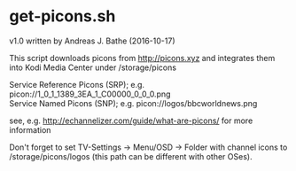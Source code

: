 # get-picons.sh
v1.0 written by Andreas J. Bathe (2016-10-17)

This script downloads picons from http://picons.xyz and integrates them into Kodi Media Center under /storage/picons

Service Reference Picons (SRP); e.g. picon://1_0_1_1389_3EA_1_C00000_0_0_0.png<br>
Service Named Picons (SNP); e.g. picon://logos/bbcworldnews.png

see, e.g. http://echannelizer.com/guide/what-are-picons/ for more information

Don't forget to set TV-Settings -> Menu/OSD -> Folder with channel icons to /storage/picons/logos (this path can be different with other OSes).

